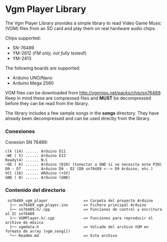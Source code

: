 # Vgm Player Library

The Vgm Player Library provides a simple library to read Video Game Music (VGM) files from an SD card and play them on real hardware audio chips. 

Chips supported:
- SN-76489
- YM-2612 (_FM only, not fully tested!_)
- YM-2413

The following boards are supported:
- Arduino UNO/Nano 
- Arduino Mega 2560

VGM files can be downloaded from http://vgmrips.net/packs/chip/sn76489. Keep in mind these are compressed files and **MUST** be decompressed before they can be read from the library.  

The library includes a few sample songs in the **songs** directory. They have already been decompressed and can be used directly from the library.
### Conexiones

Conexion SN 76489:
```
clk (14) ...... Arduino D11
~WE ( 5) ...... Arduino D12
Ready(4) ...... N.C
~OE ( 6) ...... Arduino (D10) (Conectar a GND si se necesita este PIN)
D0 - D7  ...... Arduino D9 - D2 (D0 sn76489 <--> D9 Arduino, etc.)
VCC (16) ...... ARduino (+5V)
GND ( 8) ...... Arduino (GND)
```

### Contenido del directorio
```
 sn76489_vgm_player                => Carpeta del proyecto Arduino
  ├── sn76489_vgm_player.ino       => Fichero principal Arduino
  ├── sn76489.h/.cpp               => Funciones de control y escritura al IC sn76489
  ├── VGMPlayer.h/.cpp             => Funciones para reproducir el archivo de música
  ├── vgmdata.h                    => Volcado del archivo VGM en formato de array (vgm_song[])  
  └── Readme.md                    => Este archivo
```
